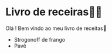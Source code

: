 # Livro de receiras:man_cook:

Olá ! Bem vindo ao meu livro de receitas:wave:

- Strogonoff de frango
- Pavê